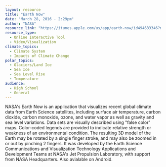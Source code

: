 ```yaml
---
layout: resource
title: "Earth Now"
date: "March 28, 2016 - 2:29pm"
author: "NASA"
resource_link: "https://itunes.apple.com/us/app/earth-now/id494633346?mt=8"
resource_type:
  - Online Interactive Tool
  - Video/Visualization
climate_topics:
  - Climate System
  - Impacts of Climate Change
polar_topics:
  - Glaciers/Land Ice
  - Sea Ice
  - Sea Level Rise
  - Temperature
audience:
  - High School
  - General
---
```


NASA's Earth Now is an application that visualizes recent global climate data from Earth Science satellites, including surface air temperature, carbon dioxide, carbon monoxide, ozone, and water vapor as well as gravity and sea level variations. Data sets are visually described using "false color" maps. Color-coded legends are provided to indicate relative strength or weakness of an environmental condition. The resulting 3D model of the Earth may be rotated by a single finger stroke, and may also be zoomed in or out by pinching 2 fingers. It was developed by the Earth Science Communications and Visualization Technology Applications and Development Teams at NASA's Jet Propulsion Laboratory, with support from NASA Headquarters. Also avialable on Android.